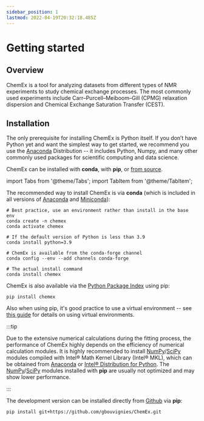 ```yaml
---
sidebar_position: 1
lastmod: 2022-04-19T20:32:18.485Z
---
```


# Getting started

## Overview

ChemEx is a tool for analyzing datasets from different types of NMR experiments
to study chemical exchange processes. The most commonly used experiments include
Carr–Purcell–Meiboom–Gill (CPMG) relaxation dispersion and Chemical Exchange
Saturation Transfer (CEST).

## Installation

The only prerequisite for installing ChemEx is Python itself. If you don’t have
Python yet and want the simplest way to get started, we recommend you use the
[Anaconda](https://www.anaconda.com/distribution/) Distribution -- it includes
Python, Numpy, and many other commonly used packages for scientific computing
and data science.

ChemEx can be installed with **conda**, with **pip**, or
[from source](https://github.com/gbouvignies/ChemEx/).

import Tabs from '@theme/Tabs'; import TabItem from '@theme/TabItem';

<Tabs>
<TabItem value="conda" label="Using conda" default>

The recommended way to install ChemEx is via **conda** (which is included in all
versions of [Anaconda](https://www.anaconda.com/distribution/) and
[Miniconda](https://docs.conda.io/en/latest/miniconda.html)):

```shell
# Best practice, use an environment rather than install in the base env
conda create -n chemex
conda activate chemex

# If the default version of Python is less than 3.9
conda install python=3.9

# ChemEx is available from the conda-forge channel
conda config --env --add channels conda-forge

# The actual install command
conda install chemex
```

</TabItem>
<TabItem value="pip" label="Using pip">

ChemEx is also available via the
[Python Package Index](https://pypi.org/project/chemex/) using pip:

```shell
pip install chemex
```

Also when using pip, it's good practice to use a virtual environment -- see
[this guide](https://dev.to/bowmanjd/python-tools-for-managing-virtual-environments-3bko#howto)
for details on using virtual environments.

:::tip

Due to the extensive numerical calculations during the fitting process, the
performance of ChemEx highly depends on the efficiency of numerical calculation
modules. It is highly recommended to install
[NumPy](https://numpy.org)/[SciPy](https://scipy.org) modules compiled with
Intel® Math Kernel Library (Intel® MKL), which can be obtained from
[Anaconda](https://www.anaconda.com/distribution/) or
[Intel® Distribution for Python](https://software.intel.com/en-us/distribution-for-python).
The [NumPy](https://numpy.org)/[SciPy](https://scipy.org) modules installed with
**pip** are usually not optimized and may show lower performance.

:::

</TabItem>
<TabItem value="source" label="From source">

The development version can be installed directly from
[Github](https://github.com/gbouvignies/ChemEx/) via **pip**:

```shell
pip install git+https://github.com/gbouvignies/ChemEx.git
```

</TabItem>
</Tabs>
